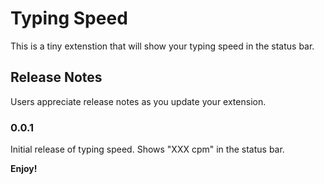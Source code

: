 # Typing Speed

This is a tiny extenstion that will show your typing speed in the status bar.

## Release Notes

Users appreciate release notes as you update your extension.

### 0.0.1

Initial release of typing speed. Shows "XXX cpm" in the status bar.

**Enjoy!**